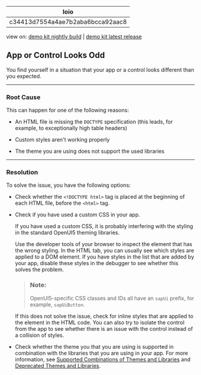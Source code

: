 <!-- loioc34413d7554a4ae7b2aba6bcca92aac8 -->

| loio |
| -----|
| c34413d7554a4ae7b2aba6bcca92aac8 |

<div id="loio">

view on: [demo kit nightly build](https://openui5nightly.hana.ondemand.com/topic/c34413d7554a4ae7b2aba6bcca92aac8) | [demo kit latest release](https://sdk.openui5.org/topic/c34413d7554a4ae7b2aba6bcca92aac8)</div>

## App or Control Looks Odd

You find yourself in a situation that your app or a control looks different than you expected.

***

<a name="loioc34413d7554a4ae7b2aba6bcca92aac8__section_ivz_vfh_r1b"/>

### Root Cause

This can happen for one of the following reasons:

-   An HTML file is missing the `DOCTYPE` specification \(this leads, for example, to exceptionally high table headers\)

-   Custom styles aren't working properly

-   The theme you are using does not support the used libraries


***

<a name="loioc34413d7554a4ae7b2aba6bcca92aac8__section_u1p_wfh_r1b"/>

### Resolution

To solve the issue, you have the following options:

-   Check whether the `<!DOCTYPE html>` tag is placed at the beginning of each HTML file, before the `<html>` tag.

-   Check if you have used a custom CSS in your app.

    If you have used a custom CSS, it is probably interfering with the styling in the standard OpenUI5 theming libraries.

    Use the developer tools of your browser to inspect the element that has the wrong styling. In the HTML tab, you can usually see which styles are applied to a DOM element. If you have styles in the list that are added by your app, disable these styles in the debugger to see whether this solves the problem.

    > ### Note:  
    > OpenUI5-specific CSS classes and IDs all have an `sapUi` prefix, for example, `sapUiButton`.

    If this does not solve the issue, check for inline styles that are applied to the element in the HTML code. You can also try to isolate the control from the app to see whether there is an issue with the control instead of a collision of styles.

-   Check whether the theme you that you are using is supported in combination with the libraries that you are using in your app. For more information, see [Supported Combinations of Themes and Libraries](Supported_Combinations_of_Themes_and_Libraries_38ff8c2.md) and [Deprecated Themes and Libraries](Deprecated_Themes_and_Libraries_a87ca84.md).


